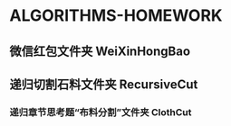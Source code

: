 # ALGORITHMS-HOMEWORK

## 微信红包文件夹 WeiXinHongBao

## 递归切割石料文件夹 RecursiveCut

### 递归章节思考题“布料分割”文件夹 ClothCut



